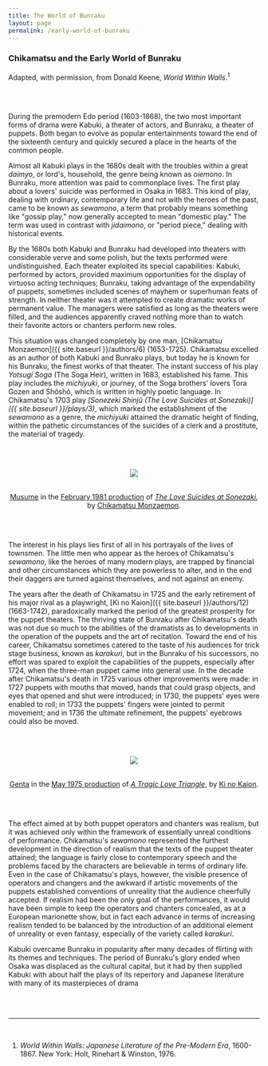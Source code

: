 ```yaml
---
title: The World of Bunraku
layout: page
permalink: /early-world-of-bunraku
---
```


### Chikamatsu and the Early World of Bunraku

Adapted, with permission, from Donald Keene, _World Within Walls_.<sup>1<sup>

<br/>
<br/>

During the premodern Edo period (1603-1868), the two most important forms of drama were Kabuki, a theater of actors, and Bunraku, a theater of puppets. Both began to evolve as popular entertainments toward the end of the sixteenth century and quickly secured a place in the hearts of the common people.

Almost all Kabuki plays in the 1680s dealt with the troubles within a great _daimyo_, or lord's, household, the genre being known as _oiemono_. In Bunraku, more attention was paid to commonplace lives. The first play about a lovers' suicide was performed in Osaka in 1683. This kind of play, dealing with ordinary, contemporary life and not with the heroes of the past, came to be known as _sewamono_, a term that probably means something like "gossip play," now generally accepted to mean "domestic play." The term was used in contrast with _jidaimono_, or "period piece," dealing with historical events.

By the 1680s both Kabuki and Bunraku had developed into theaters with considerable verve and some polish, but the texts performed were undistinguished. Each theater exploited its special capabilities: Kabuki, performed by actors, provided maximum opportunities for the display of virtuoso acting techniques; Bunraku, taking advantage of the expendability of puppets, sometimes included scenes of mayhem or superhuman feats of strength. In neither theater was it attempted to create dramatic works of permanent value. The managers were satisfied as long as the theaters were filled, and the audiences apparently craved nothing more than to watch their favorite actors or chanters perform new roles.

This situation was changed completely by one man, [Chikamatsu Monzaemon]({{ site.baseurl }}/authors/6) (1653-1725). Chikamatsu excelled as an author of both Kabuki and Bunraku plays, but today he is known for his Bunraku, the finest works of that theater. The instant success of his play _Yotsugi Soga_ (The Soga Heir), written in 1683, established his fame. This play includes the _michiyuki_, or journey, of the Soga brothers' lovers Tora Gozen and Shôshô, which is written in highly poetic language. In Chikamatsu's 1703 play _[Sonezeki Shinjû (The Love Suicides at Sonezaki)]({{ site.baseurl }}/plays/3)_, which marked the establishment of the _sewamono_ as a genre, the _michiyuki_ attained the dramatic height of finding, within the pathetic circumstances of the suicides of a clerk and a prostitute, the material of tragedy.

<br/><br/>

<center>

  <a href="{{ site.baseurl }}/images/10560"><img src="http://www.columbia.edu/cgi-bin/dlo?obj=ldpd_bun_slide_578_2_2280_8404&size=medium" /></a>
  <br/><br/>
  <p width="500"><a href="{{ site.baseurl }}/kashira/111">Musume</a> in the <a href="{{ site.baseurl }}/performances/382">February 1981 production</a> of <a href="{{ site.baseurl }}/plays/3"><i>The Love Suicides at Sonezaki</i></a>, by <a href="{{ site.baseurl }}/authors/6">Chikamatsu Monzaemon</a>.</p>

</center>

<br/><br/>

The interest in his plays lies first of all in his portrayals of the lives of townsmen. The little men who appear as the heroes of Chikamatsu's _sewamono_, like the heroes of many modern plays, are trapped by financial and other circumstances which they are powerless to alter, and in the end their daggers are turned against themselves, and not against an enemy.

The years after the death of Chikamatsu in 1725 and the early retirement of his major rival as a playwright, [Ki no Kaion]({{ site.baseurl }}/authors/12) (1663-1742), paradoxically marked the period of the greatest prosperity for the puppet theaters. The thriving state of Bunraku after Chikamatsu's death was not due so much to the abilities of the dramatists as to developments in the operation of the puppets and the art of recitation. Toward the end of his career, Chikamatsu sometimes catered to the taste of his audiences for trick stage business, known as _karakuri_, but in the Bunraku of his successors, no effort was spared to exploit the capabilities of the puppets, especially after 1724, when the three-man puppet came into general use. In the decade after Chikamatsu's death in 1725 various other improvements were made: in 1727 puppets with mouths that moved, hands that could grasp objects, and eyes that opened and shut were introduced; in 1730, the puppets' eyes were enabled to roll; in 1733 the puppets' fingers were jointed to permit movement; and in 1736 the ultimate refinement, the puppets' eyebrows could also be moved.

<br/><br/>

<center>

  <a href="{{ site.baseurl }}/images/53267"><img src="http://www.columbia.edu/cgi-bin/dlo?obj=ldpd_bun_slide_049_1_0853_1248&size=medium" /></a>
  <br/><br/>
  <p width="500"><a href="{{ site.baseurl }}/kashira/33">Genta</a> in the <a href="{{ site.baseurl }}/performances/193">May 1975 production</a> of <a href="{{ site.baseurl }}/plays/82"><i>A Tragic Love Triangle</i></a>, by <a href="{{ site.baseurl }}/authors/12">Ki no Kaion</a>.</p>

</center>

<br/><br/>

The effect aimed at by both puppet operators and chanters was realism, but it was achieved only within the framework of essentially unreal conditions of performance. Chikamatsu's _sewamono_ represented the furthest development in the direction of realism that the texts of the puppet theater attained; the language is fairly close to contemporary speech and the problems faced by the characters are believable in terms of ordinary life. Even in the case of Chikamatsu's plays, however, the visible presence of operators and changers and the awkward if artistic movements of the puppets established conventions of unreality that the audience cheerfully accepted. If realism had been the only goal of the performances, it would have been simple to keep the operators and chanters concealed, as at a European marionette show, but in fact each advance in terms of increasing realism tended to be balanced by the introduction of an additional element of unreality or even fantasy, especially of the variety called _karakuri_.

Kabuki overcame Bunraku in popularity after many decades of flirting with its themes and techniques. The period of Bunraku's glory ended when Osaka was displaced as the cultural capital, but it had by then supplied Kabuki with about half the plays of its repertory and Japanese literature with many of its masterpieces of drama

<br/>
<br/>
<hr/>
<br/>

1. _World Within Walls: Japanese Literature of the Pre-Modern Era_, 1600-1867. New York: Holt, Rinehart & Winston, 1976.
